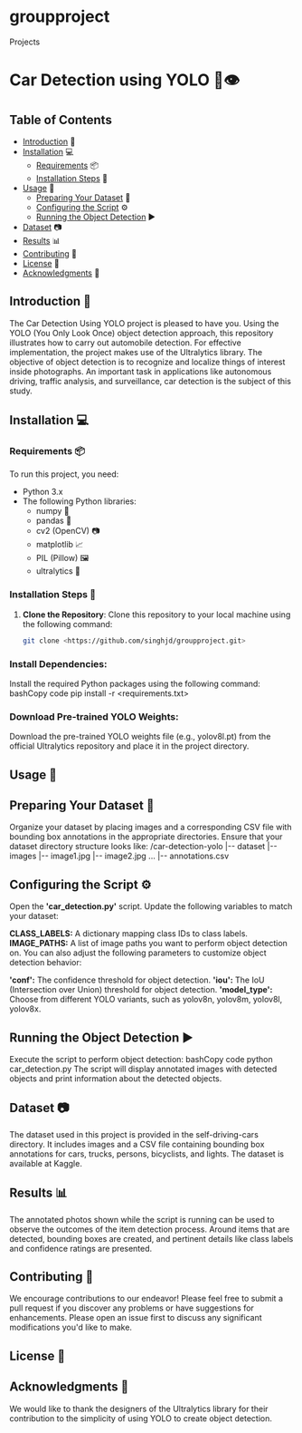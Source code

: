 # groupproject
Projects
# Car Detection using YOLO 🚗👁️

## Table of Contents
- [Introduction](#introduction) 📝
- [Installation](#installation) 💻
  - [Requirements](#requirements) 📦
  - [Installation Steps](#installation-steps) 🚀
- [Usage](#usage) 🚗
  - [Preparing Your Dataset](#preparing-your-dataset) 📂
  - [Configuring the Script](#configuring-the-script) ⚙️
  - [Running the Object Detection](#running-the-object-detection) ▶️
- [Dataset](#dataset) 📷
- [Results](#results) 📊
- [Contributing](#contributing) 🤝
- [License](#license) 📜
- [Acknowledgments](#acknowledgments) 🙏

  
## Introduction 📝
The Car Detection Using YOLO project is pleased to have you. Using the YOLO (You Only Look Once) object detection approach, this repository illustrates how to carry out automobile detection. For effective implementation, the project makes use of the Ultralytics library. The objective of object detection is to recognize and localize things of interest inside photographs. An important task in applications like autonomous driving, traffic analysis, and surveillance, car detection is the subject of this study.

## Installation 💻
### Requirements 📦
To run this project, you need:
- Python 3.x
- The following Python libraries:
  - numpy 🧮
  - pandas 🐼
  - cv2 (OpenCV) 📷
  - matplotlib 📈
  - PIL (Pillow) 🖼️
  - ultralytics 🚀
 
  
### Installation Steps 🚀
1. **Clone the Repository**: Clone this repository to your local machine using the following command:
   ```bash
   git clone <https://github.com/singhjd/groupproject.git>

### Install Dependencies:
   Install the required Python packages using the following command:
   bashCopy code
   pip install -r <requirements.txt>

### Download Pre-trained YOLO Weights:
Download the pre-trained YOLO weights file (e.g., yolov8l.pt) from the official Ultralytics repository and place it in the project directory.

## Usage 🚗
## Preparing Your Dataset 📂
Organize your dataset by placing images and a corresponding CSV file with bounding box annotations in the appropriate directories.
Ensure that your dataset directory structure looks like:
/car-detection-yolo
|-- dataset
   |-- images
      |-- image1.jpg
      |-- image2.jpg
      ...
   |-- annotations.csv

## Configuring the Script ⚙️
Open the **'car_detection.py'** script. Update the following variables to match your dataset:

**CLASS_LABELS:** A dictionary mapping class IDs to class labels.
**IMAGE_PATHS:** A list of image paths you want to perform object detection on.
You can also adjust the following parameters to customize object detection behavior:

**'conf':** The confidence threshold for object detection.
**'iou':** The IoU (Intersection over Union) threshold for object detection.
**'model_type':** Choose from different YOLO variants, such as yolov8n, yolov8m, yolov8l, yolov8x.

## Running the Object Detection ▶️
Execute the script to perform object detection:
bashCopy code
python car_detection.py 
The script will display annotated images with detected objects and print information about the detected objects.

## Dataset 📷
The dataset used in this project is provided in the self-driving-cars directory. It includes images and a CSV file containing bounding box annotations for cars, trucks, persons, bicyclists, and lights. The dataset is available at Kaggle.

## Results 📊
The annotated photos shown while the script is running can be used to observe the outcomes of the item detection process. Around items that are detected, bounding boxes are created, and pertinent details like class labels and confidence ratings are presented.

## Contributing 🤝
We encourage contributions to our endeavor! Please feel free to submit a pull request if you discover any problems or have suggestions for enhancements. Please open an issue first to discuss any significant modifications you'd like to make.

## License 📜

## Acknowledgments 🙏
We would like to thank the designers of the Ultralytics library for their contribution to the simplicity of using YOLO to create object detection.

